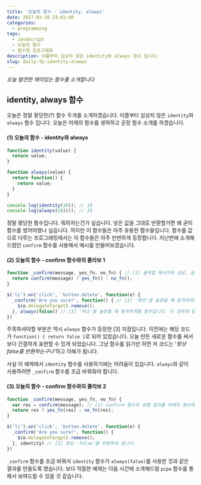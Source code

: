 ```yaml
---
title: '오늘의 함수 - identity, always'
date: 2017-03-20 23:41:48
categories:
  - programming
tags:
  - JavaScript
  - 오늘의 함수
  - 함수형 프로그래밍
description: 이름부터 심상치 않은 identity와 always 함수 입니다.
slug: daily-fp-identity-always
---
```

_오늘 발견한 재미있는 함수를 소개합니다_

## identity, always 함수

오늘은 정말 황당한(?) 함수 두개를 소개하겠습니다. 이름부터 심상치 않은 `identity`와 `always` 함수 입니다. 오늘은 어제의 함수를 생략하고 곧장 함수 소개를 하겠습니다.

#### (1) 오늘의 함수 - identity와 always
```javascript
function identity(value) {
  return value;
}

function always(value) {
  return function() {
    return value;
  }
}

console.log(identity(10)); // 10
console.log(always(10)()); // 10
```

정말 황당한 함수입니다. 뭐하자는건가 싶습니다. 넣은 값을 그대로 반환할거면 왜 굳이 함수를 썼어야했나 싶습니다. 하지만 이 함수들은 아주 유용한 함수들입니다. 함수를 값으로 다루는 프로그래밍에서는 이 함수들은 아주 빈번하게 등장합니다. 지난번에 소개해드렸던 `confirm` 함수를 사용해서 예시를 만들어보겠습니다.

#### (2) 오늘의 함수 - confirm 함수와의 콜라보 1
```javascript
function _confirm(message, yes_fn, no_fn) { // [1] 출력할 메시지와 성공, 실패에 따라 실행할 함수를 받는 confirm 함수입니다.
  return confirm(message) ? yes_fn() : no_fn();
}

$('li').on('click', 'button.delete', function(e) {
  _confirm('Are you sure?', function() { // [2] '확인'을 눌렀을 때 동작하게될 함수입니다.
    $(e.delegateTarget).remove();
  }, always(false)) // [3] '취소'를 눌렀을 때 동작하게될 함수입니다. 이 경우에 항상 'false'를 반환하는 함수입니다.
})
```

주목하셔야할 부분은 역시 `always` 함수가 등장한 [3] 지점입니다. 이전에는 해당 코드가 `function() { return false }`로 되어 있었습니다. 오늘 만든 새로운 함수를 써서 보다 간결하게 표현할 수 있게 되었습니다. 그냥 함수를 읽기만 하면 저 코드는 '_항상 false를 반환하는구나_'하고 이해가 됩니다.

사실 이 예제에서 `identity` 함수를 사용하기에는 어려움이 있습니다. `always`와 같이 사용하려면 `_confirm` 함수를 조금 바꿔줘야 합니다.

#### (3) 오늘의 함수 - confirm 함수와의 콜라보 2
```javascript
function _confirm(message, yes_fn, no_fn) {
  var res = confirm(message); // [1] confirm 함수의 실행 결과를 아래의 함수에 전달하기 위해 별도로 할당했습니다.
  return res ? yes_fn(res) : no_fn(res);
}

$('li').on('click', 'button.delete', function(e) {
  _confirm('Are you sure?', function() {
    $(e.delegateTarget).remove();
  }, identity) // [2] 항상 'false'를 반환하게 됩니다.
})
```

`_confirm` 함수를 조금 바꿔서 `identity` 함수가 `always(false)`를 사용한 것과 같은 결과를 만들도록 했습니다. 보다 적절한 예제는 다음 시간에 소개해드릴 `pipe` 함수를 통해서 보여드릴 수 있을 것 같습니다.
